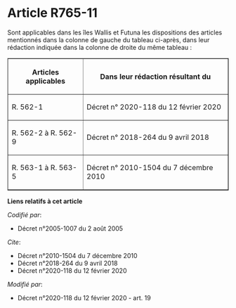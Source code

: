 # Article R765-11

Sont applicables dans les îles Wallis et Futuna les dispositions des articles mentionnés dans la colonne de gauche du tableau
ci-après, dans leur rédaction indiquée dans la colonne de droite du même tableau :

<table border="1">
  <tbody>
    <tr>
      <th>

Articles applicables</th>
      <th>

Dans leur rédaction résultant du</th>
    </tr>
    <tr>
      <td align="left">

R. 562-1

</td>
      <td align="left">
Décret n° 2020-118 du 12 février 2020
</td>
    </tr>
    <tr>
      <td align="left">

R. 562-2 à R. 562-9

</td>
      <td align="left">
Décret n° 2018-264 du 9 avril 2018
</td>
    </tr>
    <tr>
      <td align="left">

R. 563-1 à R. 563-5</td>
      <td align="left">

Décret n° 2010-1504 du 7 décembre 2010
</td>
    </tr>
  </tbody>
</table>

**Liens relatifs à cet article**

_Codifié par_:

  - Décret n°2005-1007 du 2 août 2005

_Cite_:

  - Décret n°2010-1504 du 7 décembre 2010
  - Décret n°2018-264 du 9 avril 2018
  - Décret n°2020-118 du 12 février 2020

_Modifié par_:

  - Décret n°2020-118 du 12 février 2020 - art. 19
